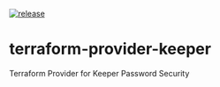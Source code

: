 [![release](https://github.com/toowoxx/terraform-provider-keeper/actions/workflows/release.yml/badge.svg?branch=main)](https://github.com/toowoxx/terraform-provider-keeper/actions/workflows/release.yml)

# terraform-provider-keeper
Terraform Provider for Keeper Password Security
